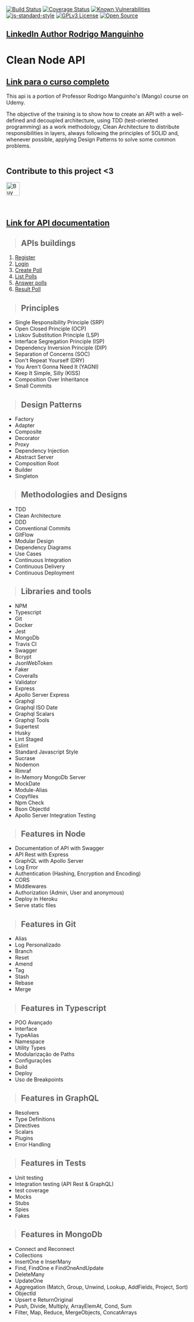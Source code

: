 [![Build Status](https://travis-ci.org/rmanguinho/clean-ts-api.svg?branch=master)](https://travis-ci.org/rmanguinho/clean-ts-api)
[![Coverage Status](https://coveralls.io/repos/github/rmanguinho/clean-ts-api/badge.svg)](https://coveralls.io/github/rmanguinho/clean-ts-api)
[![Known Vulnerabilities](https://snyk.io/test/github/rmanguinho/clean-ts-api/badge.svg)](https://snyk.io/test/github/rmanguinho/clean-ts-api)
[![js-standard-style](https://img.shields.io/badge/code%20style-standard-brightgreen.svg)](http://standardjs.com)
[![GPLv3 License](https://img.shields.io/badge/License-GPL%20v3-yellow.svg)](https://opensource.org/licenses/)
[![Open Source](https://badges.frapsoft.com/os/v1/open-source.svg?v=103)](https://opensource.org/)

## [**LinkedIn Author Rodrigo Manguinho**](https://www.linkedin.com/in/rmanguinho/)

# **Clean Node API**

## [**Link para o curso completo**](https://www.udemy.com/course/tdd-com-mango/?referralCode=B53CE5CA2B9AFA5A6FA1)

This api is a portion of Professor Rodrigo Manguinho's (Mango) course on Udemy.

The objective of the training is to show how to create an API with a well-defined and decoupled architecture, using TDD (test-oriented programming) as a work methodology, Clean Architecture to distribute responsibilities in layers, always following the principles of SOLID and, whenever possible, applying Design Patterns to solve some common problems.
<br /><br />

## Contribute to this project <3
<a href='https://ko-fi.com/M4M265FO6' target='_blank'><img height='36' style='border:0px;height:36px;' src='https://cdn.ko-fi.com/cdn/kofi3.png?v=3' border='0' alt='Buy Me a Coffee at ko-fi.com' /></a>

<br />

## [**Link for API documentation**](http://fordevs.herokuapp.com/api-docs)

> ## APIs buildings

1. [Register](./requirements/signup.md)
2. [Login](./requirements/login.md)
3. [Create Poll](./requirements/add-survey.md)
4. [List Polls](./requirements/load-surveys.md)
5. [Answer polls](./requirements/save-survey-result.md)
6. [Result Poll](./requirements/load-survey-result.md)

> ## Principles

* Single Responsibility Principle (SRP)
* Open Closed Principle (OCP)
* Liskov Substitution Principle (LSP)
* Interface Segregation Principle (ISP)
* Dependency Inversion Principle (DIP)
* Separation of Concerns (SOC)
* Don't Repeat Yourself (DRY)
* You Aren't Gonna Need It (YAGNI)
* Keep It Simple, Silly (KISS)
* Composition Over Inheritance
* Small Commits

> ## Design Patterns

* Factory
* Adapter
* Composite
* Decorator
* Proxy
* Dependency Injection
* Abstract Server
* Composition Root
* Builder
* Singleton

> ## Methodologies and Designs

* TDD
* Clean Architecture
* DDD
* Conventional Commits
* GitFlow
* Modular Design
* Dependency Diagrams
* Use Cases
* Continuous Integration
* Continuous Delivery
* Continuous Deployment

> ## Libraries and tools

* NPM
* Typescript
* Git
* Docker
* Jest
* MongoDb
* Travis CI
* Swagger
* Bcrypt
* JsonWebToken
* Faker
* Coveralls
* Validator
* Express
* Apollo Server Express
* Graphql
* Graphql ISO Date
* Graphql Scalars
* Graphql Tools
* Supertest
* Husky
* Lint Staged
* Eslint
* Standard Javascript Style
* Sucrase
* Nodemon
* Rimraf
* In-Memory MongoDb Server
* MockDate
* Module-Alias
* Copyfiles
* Npm Check
* Bson ObjectId
* Apollo Server Integration Testing

> ## Features in Node

* Documentation of API with Swagger
* API Rest with Express
* GraphQL with Apollo Server
* Log Error
* Authentication (Hashing, Encryption and Encoding)
* CORS
* Middlewares
* Authorization (Admin, User and anonymous)
* Deploy in Heroku
* Serve static files

> ## Features in Git

* Alias
* Log Personalizado
* Branch
* Reset
* Amend
* Tag
* Stash
* Rebase
* Merge

> ## Features in Typescript

* POO Avançado
* Interface
* TypeAlias
* Namespace
* Utility Types
* Modularização de Paths
* Configurações
* Build
* Deploy
* Uso de Breakpoints

> ## Features in GraphQL

* Resolvers
* Type Definitions
* Directives
* Scalars
* Plugins
* Error Handling

> ## Features in Tests

* Unit testing
* Integration testing (API Rest & GraphQL)
* test coverage
* Mocks
* Stubs
* Spies
* Fakes

> ## Features in MongoDb

* Connect and Reconnect
* Collections
* InsertOne e InserMany
* Find, FindOne e FindOneAndUpdate
* DeleteMany
* UpdateOne
* Aggregation (Match, Group, Unwind, Lookup, AddFields, Project, Sort)
* ObjectId
* Upsert e ReturnOriginal
* Push, Divide, Multiply, ArrayElemAt, Cond, Sum
* Filter, Map, Reduce, MergeObjects, ConcatArrays
